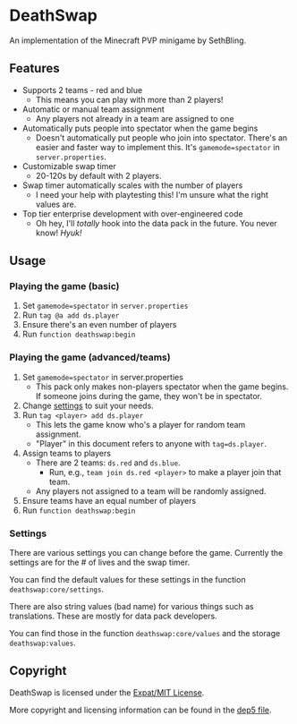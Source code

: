 <!--
SPDX-FileCopyrightText: 2020 Nathaniel Fitzenrider

SPDX-License-Identifier: MIT
-->

# DeathSwap
An implementation of the Minecraft PVP minigame by SethBling.

## Features
- Supports 2 teams - red and blue
    - This means you can play with more than 2 players!
- Automatic or manual team assignment
    - Any players not already in a team are assigned to one
- Automatically puts people into spectator when the game begins
    - Doesn't automatically put people who join into spectator. There's an
    easier and faster way to implement this. It's `gamemode=spectator` in
    `server.properties`.
- Customizable swap timer
    - 20-120s by default with 2 players.
- Swap timer automatically scales with the number of players
    - I need your help with playtesting this! I'm unsure what the right values
    are.
- Top tier enterprise development with over-engineered code
    - Oh hey, I'll *totally* hook into the data pack in the future. You never
    know! *Hyuk!*

## Usage

### Playing the game (basic)

1. Set `gamemode=spectator` in `server.properties`
2. Run `tag @a add ds.player`
3. Ensure there's an even number of players
4. Run `function deathswap:begin`

### Playing the game (advanced/teams)

1. Set `gamemode=spectator` in server.properties
    - This pack only makes non-players spectator when the game begins. If
    someone joins during the game, they won't be in spectator.
2. Change [settings](#settings) to suit your needs.
2. Run `tag <player> add ds.player`
    - This lets the game know who's a player for random team assignment.
    - "Player" in this document refers to anyone with `tag=ds.player`.
3. Assign teams to players
    - There are 2 teams: `ds.red` and `ds.blue`.
        - Run, e.g., `team join ds.red <player>` to make a player join that
        team.
    - Any players not assigned to a team will be randomly assigned.
4. Ensure teams have an equal number of players
5. Run `function deathswap:begin`

### Settings
There are various settings you can change before the game.
Currently the settings are for the # of lives and the swap timer.

You can find the default values for these settings in the function
`deathswap:core/settings`.

There are also string values (bad name) for various things such as translations.
These are mostly for data pack developers.

You can find those in the function `deathswap:core/values` and the storage
`deathswap:values`.

## Copyright
DeathSwap is licensed under the [Expat/MIT License](LICENSE).

More copyright and licensing information can be found in the [dep5 file](.reuse/dep5).
